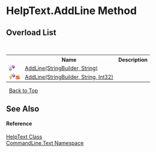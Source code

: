 # HelpText.AddLine Method 
 


## Overload List
&nbsp;<table><tr><th></th><th>Name</th><th>Description</th></tr><tr><td>![Private method](media/privmethod.gif "Private method")</td><td><a href="M_CommandLine_Text_HelpText_AddLine">AddLine(StringBuilder, String)</a></td><td /></tr><tr><td>![Protected method](media/protmethod.gif "Protected method")![Static member](media/static.gif "Static member")</td><td><a href="M_CommandLine_Text_HelpText_AddLine_1">AddLine(StringBuilder, String, Int32)</a></td><td /></tr></table>&nbsp;
<a href="#helptext.addline-method">Back to Top</a>

## See Also


#### Reference
<a href="T_CommandLine_Text_HelpText">HelpText Class</a><br /><a href="N_CommandLine_Text">CommandLine.Text Namespace</a><br />